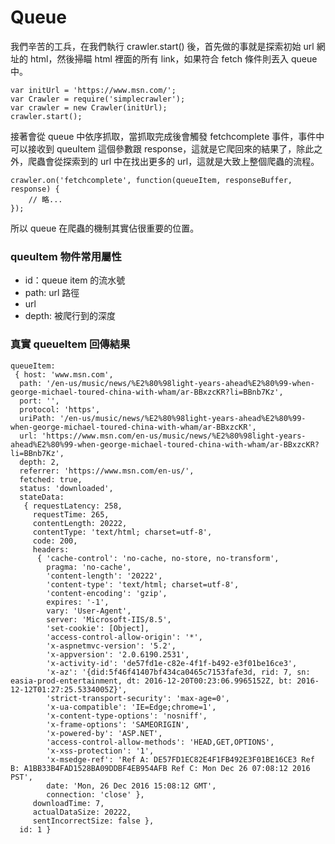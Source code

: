 # Queue

我們辛苦的工兵，在我們執行 crawler.start() 後，首先做的事就是探索初始 url 網址的 html，然後掃瞄 html 裡面的所有 link，如果符合 fetch 條件則丟入 queue 中。

```
var initUrl = 'https://www.msn.com/';
var Crawler = require('simplecrawler');
var crawler = new Crawler(initUrl);
crawler.start();
```

接著會從 queue 中依序抓取，當抓取完成後會觸發 fetchcomplete 事件，事件中可以接收到 queuItem 這個參數跟 response，這就是它爬回來的結果了，除此之外，爬蟲會從探索到的 url 中在找出更多的 url，這就是大致上整個爬蟲的流程。

```
crawler.on('fetchcomplete', function(queueItem, responseBuffer, response) {
    // 略...
});
```

所以 queue 在爬蟲的機制其實佔很重要的位置。

### queuItem 物件常用屬性

* id：queue item 的流水號
* path: url 路徑
* url
* depth: 被爬行到的深度

### 真實 queueItem 回傳結果

```
queueItem:
 { host: 'www.msn.com',
  path: '/en-us/music/news/%E2%80%98light-years-ahead%E2%80%99-when-george-michael-toured-china-with-wham/ar-BBxzcKR?li=BBnb7Kz',
  port: '',
  protocol: 'https',
  uriPath: '/en-us/music/news/%E2%80%98light-years-ahead%E2%80%99-when-george-michael-toured-china-with-wham/ar-BBxzcKR',
  url: 'https://www.msn.com/en-us/music/news/%E2%80%98light-years-ahead%E2%80%99-when-george-michael-toured-china-with-wham/ar-BBxzcKR?li=BBnb7Kz',
  depth: 2,
  referrer: 'https://www.msn.com/en-us/',
  fetched: true,
  status: 'downloaded',
  stateData:
   { requestLatency: 258,
     requestTime: 265,
     contentLength: 20222,
     contentType: 'text/html; charset=utf-8',
     code: 200,
     headers:
      { 'cache-control': 'no-cache, no-store, no-transform',
        pragma: 'no-cache',
        'content-length': '20222',
        'content-type': 'text/html; charset=utf-8',
        'content-encoding': 'gzip',
        expires: '-1',
        vary: 'User-Agent',
        server: 'Microsoft-IIS/8.5',
        'set-cookie': [Object],
        'access-control-allow-origin': '*',
        'x-aspnetmvc-version': '5.2',
        'x-appversion': '2.0.6190.2531',
        'x-activity-id': 'de57fd1e-c82e-4f1f-b492-e3f01be16ce3',
        'x-az': '{did:5f46f41407bf434ca0465c7153fafe3d, rid: 7, sn: easia-prod-entertainment, dt: 2016-12-20T00:23:06.9965152Z, bt: 2016-12-12T01:27:25.5334005Z}',
        'strict-transport-security': 'max-age=0',
        'x-ua-compatible': 'IE=Edge;chrome=1',
        'x-content-type-options': 'nosniff',
        'x-frame-options': 'SAMEORIGIN',
        'x-powered-by': 'ASP.NET',
        'access-control-allow-methods': 'HEAD,GET,OPTIONS',
        'x-xss-protection': '1',
        'x-msedge-ref': 'Ref A: DE57FD1EC82E4F1FB492E3F01BE16CE3 Ref B: A1BB33B4FAD1528BA09DDBF4EB954AFB Ref C: Mon Dec 26 07:08:12 2016 PST',
        date: 'Mon, 26 Dec 2016 15:08:12 GMT',
        connection: 'close' },
     downloadTime: 7,
     actualDataSize: 20222,
     sentIncorrectSize: false },
  id: 1 }
  ```
